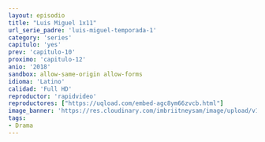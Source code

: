 ```yaml
---
layout: episodio
title: "Luis Miguel 1x11"
url_serie_padre: 'luis-miguel-temporada-1'
category: 'series'
capitulo: 'yes'
prev: 'capitulo-10'
proximo: 'capitulo-12'
anio: '2018'
sandbox: allow-same-origin allow-forms
idioma: 'Latino'
calidad: 'Full HD'
reproductor: 'rapidvideo'
reproductores: ["https://uqload.com/embed-agc8ym66zvcb.html"]
image_banner: 'https://res.cloudinary.com/imbriitneysam/image/upload/v1546716493/luis-banner-min.jpg'
tags:
- Drama
---
```













